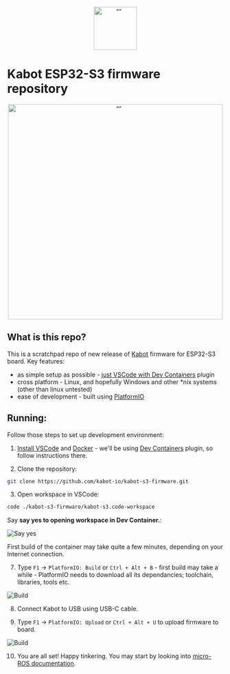 <p align="center">
<img src="docs/img/kabot-logo.png" alt= “” width="100">
</p>


# Kabot ESP32-S3 firmware repository

<p align="center">
<img src="docs/img/kabot-esp32-s3.jpg" alt= “” width="500">
</p>

## What is this repo?

This is a scratchpad repo of new release of [Kabot](https://github.com/kabot-io/POC) firmware for ESP32-S3 board. Key features:
- as simple setup as possible - [just VSCode with Dev Containers](https://code.visualstudio.com/docs/devcontainers/containers) plugin
- cross platform - Linux, and hopefully Windows and other *nix systems (other than linux untested)
- ease of development - built using [PlatformIO](https://platformio.org/)

## Running:

Follow those steps to set up development environment:

1. [Install VSCode](https://code.visualstudio.com/) and [Docker](https://www.docker.com/) - we'll be using [Dev Containers](https://code.visualstudio.com/docs/devcontainers/containers) plugin, so follow instructions there.

2. Clone the repository: 
```bash
git clone https://github.com/kabot-io/kabot-s3-firmware.git
```
3. Open workspace in VSCode:
```bash
code ./kabot-s3-firmware/kabot-s3.code-workspace
```

Say **say yes to opening workspace in Dev Container.**:

![Say yes](docs/img/dev-containers-reopen.png)

First build of the container may take quite a few minutes, depending on your Internet connection.


7. Type `F1` -> `PlatformIO: Build` or `Ctrl + Alt + B` - first build may take a while - PlatformIO needs to download all its dependancies; toolchain, libraries, tools etc.

![Build](docs/img/platformio-build.png)

8. Connect Kabot to USB using USB-C cable.

9. Type `F1` -> `PlatformIO: Upload` or `Ctrl + Alt + U` to upload firmware to board.

![Build](docs/img/platformio-upload.png)

10. You are all set! Happy tinkering. You may start by looking into [micro-ROS documentation](https://micro.ros.org/).
